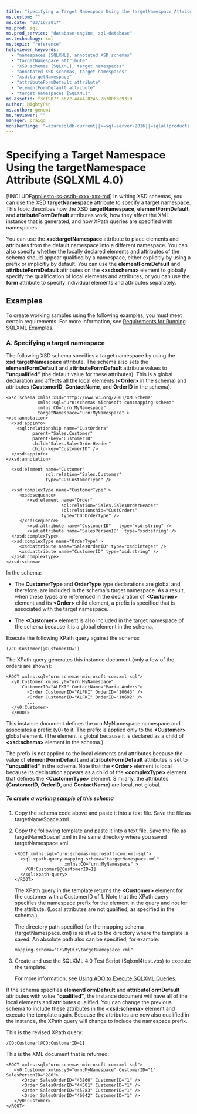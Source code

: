 ```yaml
---
title: "Specifying a Target Namespace Using the targetNamespace Attribute (SQLXML 4.0) | Microsoft Docs"
ms.custom: ""
ms.date: "03/16/2017"
ms.prod: sql
ms.prod_service: "database-engine, sql-database"
ms.technology: xml
ms.topic: "reference"
helpviewer_keywords: 
  - "namespaces [SQLXML], annotated XSD schemas"
  - "targetNamespace attribute"
  - "XSD schemas [SQLXML], target namespaces"
  - "annotated XSD schemas, target namespaces"
  - "xsd:targetNamespace"
  - "attributeFormDefault attribute"
  - "elementFormDefault attribute"
  - "target namespaces [SQLXML]"
ms.assetid: f3df9877-6672-4444-8245-2670063c9310
author: MightyPen
ms.author: genemi
ms.reviewer: ""
manager: craigg
monikerRange: "=azuresqldb-current||>=sql-server-2016||=sqlallproducts-allversions||>=sql-server-linux-2017||=azuresqldb-mi-current"
---
```

# Specifying a Target Namespace Using the targetNamespace Attribute (SQLXML 4.0)
[!INCLUDE[appliesto-ss-asdb-xxxx-xxx-md](../../includes/appliesto-ss-asdb-xxxx-xxx-md.md)]
  In writing XSD schemas, you can use the XSD **targetNamespace** attribute to specify a target namespace. This topic describes how the XSD **targetNamespace**, **elementFormDefault**, and **attributeFormDefault** attributes work, how they affect the XML instance that is generated, and how XPath queries are specified with namespaces.  
  
 You can use the **xsd:targetNamespace** attribute to place elements and attributes from the default namespace into a different namespace. You can also specify whether the locally declared elements and attributes of the schema should appear qualified by a namespace, either explicitly by using a prefix or implicitly by default. You can use the **elementFormDefault** and **attributeFormDefault** attributes on the **\<xsd:schema>** element to globally specify the qualification of local elements and attributes, or you can use the **form** attribute to specify individual elements and attributes separately.  
  
## Examples  
 To create working samples using the following examples, you must meet certain requirements. For more information, see [Requirements for Running SQLXML Examples](../../relational-databases/sqlxml/requirements-for-running-sqlxml-examples.md).  
  
### A. Specifying a target namespace  
 The following XSD schema specifies a target namespace by using the **xsd:targetNamespace** attribute. The schema also sets the **elementFormDefault** and **attributeFormDefault** attribute values to **"unqualified"** (the default value for these attributes). This is a global declaration and affects all the local elements (**\<Order>** in the schema) and attributes (**CustomerID**, **ContactName**, and **OrderID** in the schema).  
  
```  
<xsd:schema xmlns:xsd="http://www.w3.org/2001/XMLSchema"  
            xmlns:sql="urn:schemas-microsoft-com:mapping-schema"  
            xmlns:CO="urn:MyNamespace"   
            targetNamespace="urn:MyNamespace" >  
<xsd:annotation>  
  <xsd:appinfo>  
    <sql:relationship name="CustOrders"  
          parent="Sales.Customer"  
          parent-key="CustomerID"  
          child="Sales.SalesOrderHeader"  
          child-key="CustomerID" />  
  </xsd:appinfo>  
</xsd:annotation>  
  
  <xsd:element name="Customer"   
               sql:relation="Sales.Customer"   
               type="CO:CustomerType" />  
  
  <xsd:complexType name="CustomerType" >  
     <xsd:sequence>  
        <xsd:element name="Order"   
                     sql:relation="Sales.SalesOrderHeader"  
                     sql:relationship="CustOrders"  
                     type="CO:OrderType" />  
     </xsd:sequence>  
        <xsd:attribute name="CustomerID"   type="xsd:string" />   
        <xsd:attribute name="SalesPersonID"  type="xsd:string" />  
  </xsd:complexType>  
  <xsd:complexType name="OrderType" >  
     <xsd:attribute name="SalesOrderID" type="xsd:integer" />  
     <xsd:attribute name="CustomerID" type="xsd:string" />  
  </xsd:complexType>  
</xsd:schema>  
```  
  
 In the schema:  
  
-   The **CustomerType** and **OrderType** type declarations are global and, therefore, are included in the schema's target namespace. As a result, when these types are referenced in the declaration of **\<Customer>** element and its **\<Order>** child element, a prefix is specified that is associated with the target namespace.  
  
-   The **\<Customer>** element is also included in the target namespace of the schema because it is a global element in the schema.  
  
 Execute the following XPath query against the schema:  
  
```  
(/CO:Customer[@CustomerID=1)   
```  
  
 The XPath query generates this instance document (only a few of the orders are shown):  
  
```  
<ROOT xmlns:sql="urn:schemas-microsoft-com:xml-sql">  
  <y0:Customer xmlns:y0="urn:MyNamespace"   
      CustomerID="ALFKI" ContactName="Maria Anders">  
        <Order CustomerID="ALFKI" OrderID="10643" />   
        <Order CustomerID="ALFKI" OrderID="10692" />   
        ...  
  </y0:Customer>  
  </ROOT>  
```  
  
 This instance document defines the urn:MyNamespace namespace and associates a prefix (y0) to it. The prefix is applied only to the **\<Customer>** global element. (The element is global because it is declared as a child of **\<xsd:schema>** element in the schema.)  
  
 The prefix is not applied to the local elements and attributes because the value of **elementFormDefault** and **attributeFormDefault** attributes is set to **"unqualified"** in the schema. Note that the **\<Order>** element is local because its declaration appears as a child of the **\<complexType>** element that defines the **\<CustomerType>** element. Similarly, the attributes (**CustomerID**, **OrderID**, and **ContactName**) are local, not global.  
  
##### To create a working sample of this schema  
  
1.  Copy the schema code above and paste it into a text file. Save the file as targetNameSpace.xml.  
  
2.  Copy the following template and paste it into a text file. Save the file as targetNameSpaceT.xml in the same directory where you saved targetNamespace.xml.  
  
    ```  
    <ROOT xmlns:sql="urn:schemas-microsoft-com:xml-sql">  
      <sql:xpath-query mapping-schema="targetNamespace.xml"  
                       xmlns:CO="urn:MyNamespace" >  
        /CO:Customer[@CustomerID=1]  
      </sql:xpath-query>  
    </ROOT>  
    ```  
  
     The XPath query in the template returns the **\<Customer>** element for the customer with a CustomerID of 1. Note that the XPath query specifies the namespace prefix for the element in the query and not for the attribute. (Local attributes are not qualified, as specified in the schema.)  
  
     The directory path specified for the mapping schema (targetNamespace.xml) is relative to the directory where the template is saved. An absolute path also can be specified, for example:  
  
    ```  
    mapping-schema="C:\MyDir\targetNamepsace.xml"  
    ```  
  
3.  Create and use the SQLXML 4.0 Test Script (Sqlxml4test.vbs) to execute the template.  
  
     For more information, see [Using ADO to Execute SQLXML Queries](../../relational-databases/sqlxml/using-ado-to-execute-sqlxml-4-0-queries.md).  
  
 If the schema specifies **elementFormDefault** and **attributeFormDefault** attributes with value **"qualified"**, the instance document will have all of the local elements and attributes qualified. You can change the previous schema to include these attributes in the **\<xsd:schema>** element and execute the template again. Because the attributes are now also qualified in the instance, the XPath query will change to include the namespace prefix.  
  
 This is the revised XPath query:  
  
```  
/CO:Customer[@CO:CustomerID=1]  
```  
  
 This is the XML document that is returned:  
  
```  
<ROOT xmlns:sql="urn:schemas-microsoft-com:xml-sql">  
   <y0:Customer xmlns:y0="urn:MyNamespace" CustomerID="1" SalesPersonID="280">  
      <Order SalesOrderID="43860" CustomerID="1" />   
      <Order SalesOrderID="44501" CustomerID="1" />   
      <Order SalesOrderID="45283" CustomerID="1" />   
      <Order SalesOrderID="46042" CustomerID="1" />   
   </y0:Customer>  
</ROOT>  
```  
  
  
